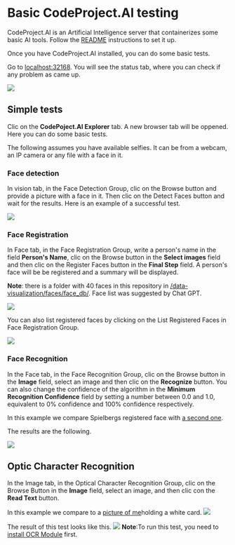 # Basic CodeProject.AI testing

CodeProject.AI is an Artificial Intelligence server that containerizes some basic AI tools. Follow the [README](https://github.com/hugoescalpelo/data-visualization/blob/main/README.md) instructions to set it up.

Once you have CodeProject.AI installed, you can do some basic tests. 

Go to [localhost:32168](http://localhost:32168/). You will see the status tab, where you can check if any problem as came up.

![](https://github.com/hugoescalpelo/data-visualization/blob/main/Images/Screenshot%20from%202023-10-07%2020-33-48.png?raw=true)

## Simple tests

Clic on the **CodePoject.AI Explorer** tab. A new browser tab will be oppened. Here you can do some basic tests. 

The following assumes you have available selfies. It can be from a webcam, an IP camera or any file with a face in it.

### Face detection

In vision tab, in the Face Detection Group, clic on the Browse button and provide a picture with a face in it. Then clic on the Detect Faces button and wait for the results. Here is an example of a successful test.

![](https://github.com/hugoescalpelo/data-visualization/blob/main/Images/Screenshot%20from%202023-10-07%2020-42-29.png?raw=true)

### Face Registration

In Face tab, in the Face Registration Group, write a person's name in the field **Person's Name**, clic on the Browse button in the **Select images** field and then clic on the Register Faces button in the **Final Step** field. A person's face will be be registered and a summary will be displayed.

**Note**: there is a folder with 40 faces in this repository in [/data-visualization/faces/face_db/](). Face list was suggested by Chat GPT.

![](https://github.com/hugoescalpelo/data-visualization/blob/main/Images/Screenshot%20from%202023-10-10%2015-54-07.png?raw=true)

You can also list registered faces by clicking on the List Registered Faces in Face Registration Group.

![](https://github.com/hugoescalpelo/data-visualization/blob/main/Images/Screenshot%20from%202023-10-10%2016-00-17.png?raw=true)

### Face Recognition

In the Face tab, in the Face Recognition Group, clic on the Browse button in the **Image** field, select an image and then clic on the **Recognize** button. You can also change the confidence of the algorithm in the **Minimum Recognition Confidence** field by setting a number between 0.0 and 1.0, equivalent to 0% confidence and 100% confidence respectively.

In this example we compare Spielbergs registered face with [a second one](https://github.com/hugoescalpelo/data-visualization/blob/main/faces/test_faces/spielberg2.png).

The results are the following.

![](https://github.com/hugoescalpelo/data-visualization/blob/main/Images/Screenshot%20from%202023-10-10%2017-51-23.png?raw=true)

## Optic Character Recognition

In the Image tab, in the Optical Character Recognition Group, clic on the Browse Button in the **Image** field, select an image, and then clic con the **Read Text** button. 

In this example we compare to a [picture of me](hhttps://github.com/hugoescalpelo/data-visualization/blob/main/faces/test_faces/hugo2.jpg?raw=true)holding a white card.
![](https://github.com/hugoescalpelo/data-visualization/blob/main/faces/test_faces/hugo2.jpg?raw=true)

The result of this test looks like this.
![](https://github.com/hugoescalpelo/data-visualization/blob/main/Images/Screenshot%20from%202023-10-17%2017-42-59.png?raw=true)
**Note**:To run this test, you need to [install OCR Module](https://github.com/hugoescalpelo/data-visualization/blob/main/CodeProject.AI/ocr-settings.md) first.